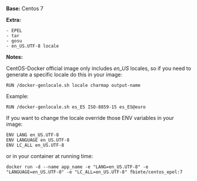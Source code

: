 **Base:** Centos 7

**Extra:**

    - EPEL
    - tar
    - gosu
    - en_US.UTF-8 locale


**Notes:**

CentOS-Docker official image only includes *en_US* locales,
so if you need to generate a specific locale do this in your image:

    RUN /docker-genlocale.sh locale charmap output-name


Example:

    RUN /docker-genlocale.sh es_ES ISO-8859-15 es_ES@euro



If you want to change the locale override those ENV variables in your image:

    ENV LANG en_US.UTF-8
    ENV LANGUAGE en_US.UTF-8
    ENV LC_ALL en_US.UTF-8


or in your container at running time:

    docker run -d --name app_name -e "LANG=en_US.UTF-8" -e "LANGUAGE=en_US.UTF-8" -e "LC_ALL=en_US.UTF-8" fbiete/centos_epel:7